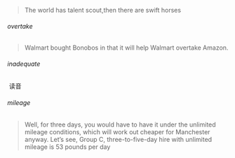 > The world has talent scout,then there are swift horses

###### overtake

> Walmart bought Bonobos in that it will help Walmart overtake Amazon.

###### inadequate

​	读音

###### mileage

> Well, for three days, you would have to have it under the unlimited mileage conditions, which will work  out cheaper for Manchester anyway. Let’s see, Group C, three-to-five-day hire with unlimited mileage is  53 pounds per day

